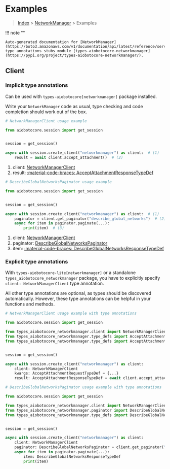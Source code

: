 # Examples

> [Index](../README.md) > [NetworkManager](./README.md) > Examples

!!! note ""

    Auto-generated documentation for [NetworkManager](https://boto3.amazonaws.com/v1/documentation/api/latest/reference/services/networkmanager.html#networkmanager)
    type annotations stubs module [types-aiobotocore-networkmanager](https://pypi.org/project/types-aiobotocore-networkmanager/).

## Client

### Implicit type annotations

Can be used with `types-aiobotocore[networkmanager]` package installed.

Write your `NetworkManager` code as usual,
type checking and code completion should work out of the box.



```python
# NetworkManagerClient usage example

from aiobotocore.session import get_session


session = get_session()

async with session.create_client("networkmanager") as client:  # (1)
    result = await client.accept_attachment()  # (2)
```

1. client: [NetworkManagerClient](./client.md)
2. result: [:material-code-braces: AcceptAttachmentResponseTypeDef](./type_defs.md#acceptattachmentresponsetypedef) 



```python
# DescribeGlobalNetworksPaginator usage example

from aiobotocore.session import get_session


session = get_session()

async with session.create_client("networkmanager") as client:  # (1)
    paginator = client.get_paginator("describe_global_networks")  # (2)
    async for item in paginator.paginate(...):
        print(item)  # (3)
```

1. client: [NetworkManagerClient](./client.md)
2. paginator: [DescribeGlobalNetworksPaginator](./paginators.md#describeglobalnetworkspaginator)
3. item: [:material-code-braces: DescribeGlobalNetworksResponseTypeDef](./type_defs.md#describeglobalnetworksresponsetypedef) 




### Explicit type annotations

With `types-aiobotocore-lite[networkmanager]`
or a standalone `types_aiobotocore_networkmanager` package, you have to explicitly specify
`client: NetworkManagerClient` type annotation.

All other type annotations are optional, as types should be discovered automatically.
However, these type annotations can be helpful in your functions and methods.


```python
# NetworkManagerClient usage example with type annotations

from aiobotocore.session import get_session

from types_aiobotocore_networkmanager.client import NetworkManagerClient
from types_aiobotocore_networkmanager.type_defs import AcceptAttachmentResponseTypeDef
from types_aiobotocore_networkmanager.type_defs import AcceptAttachmentRequestTypeDef


session = get_session()

async with session.create_client("networkmanager") as client:
    client: NetworkManagerClient
    kwargs: AcceptAttachmentRequestTypeDef = {...}
    result: AcceptAttachmentResponseTypeDef = await client.accept_attachment(**kwargs)
```



```python
# DescribeGlobalNetworksPaginator usage example with type annotations

from aiobotocore.session import get_session

from types_aiobotocore_networkmanager.client import NetworkManagerClient
from types_aiobotocore_networkmanager.paginator import DescribeGlobalNetworksPaginator
from types_aiobotocore_networkmanager.type_defs import DescribeGlobalNetworksResponseTypeDef


session = get_session()

async with session.create_client("networkmanager") as client:
    client: NetworkManagerClient
    paginator: DescribeGlobalNetworksPaginator = client.get_paginator("describe_global_networks")
    async for item in paginator.paginate(...):
        item: DescribeGlobalNetworksResponseTypeDef
        print(item)
```


